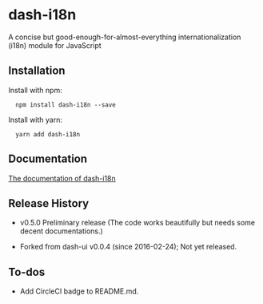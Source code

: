 # dash-i18n

A concise but good-enough-for-almost-everything internationalization (i18n) module for JavaScript

## Installation

Install with npm:

```shell
  npm install dash-i18n --save
```

Install with yarn:

```shell
  yarn add dash-i18n
```

## Documentation

[The documentation of dash-i18n](https://myoshida.github.io/dash-i18n/)

## Release History

* v0.5.0 Preliminary release (The code works beautifully but needs
  some decent documentations.)

* Forked from dash-ui v0.0.4 (since 2016-02-24); Not yet released.

## To-dos

- Add CircleCI badge to README.md.

